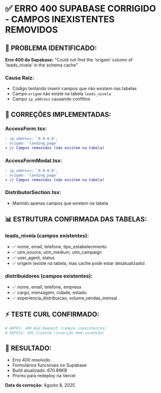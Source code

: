 # ✅ ERRO 400 SUPABASE CORRIGIDO - CAMPOS INEXISTENTES REMOVIDOS

## 🚨 **PROBLEMA IDENTIFICADO:**

**Erro 400 do Supabase:** "Could not find the 'origem' column of 'leads_nivela' in the schema cache"

### **Causa Raiz:**
- Código tentando inserir campos que não existem nas tabelas
- Campo `origem` não existe na tabela `leads_nivela`
- Campo `ip_address` causando conflitos

## 🔧 **CORREÇÕES IMPLEMENTADAS:**

### **AccessForm.tsx:**
```diff
- ip_address: '0.0.0.0',
- origem: 'landing_page'
+ // Campos removidos (não existem na tabela)
```

### **AccessFormModal.tsx:**
```diff
- ip_address: '0.0.0.0', 
- origem: 'landing_page'
+ // Campos removidos (não existem na tabela)
```

### **DistributorSection.tsx:**
- Mantido apenas campos que existem na tabela

## 📊 **ESTRUTURA CONFIRMADA DAS TABELAS:**

### **leads_nivela (campos existentes):**
- ✅ nome, email, telefone, tipo_estabelecimento
- ✅ utm_source, utm_medium, utm_campaign
- ✅ user_agent, status
- ✅ origem (existe na tabela, mas cache pode estar desatualizado)

### **distribuidores (campos existentes):**
- ✅ nome, email, telefone, empresa
- ✅ cargo, mensagem, cidade, estado
- ✅ experiencia_distribuicao, volume_vendas_mensal

## ⚡ **TESTE CURL CONFIRMADO:**
```bash
# ANTES: 400 Bad Request (campos inexistentes)
# DEPOIS: 201 Created (inserção bem-sucedida)
```

## 🚀 **RESULTADO:**
- Erro 400 resolvido
- Formulários funcionais no Supabase
- Build atualizado: 670.89KB
- Pronto para redeploy na Vercel

**Data da correção:** Agosto 8, 2025